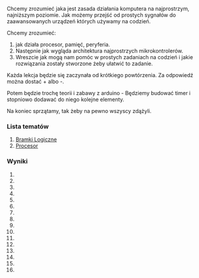 Chcemy zrozumieć jaka jest zasada działania komputera na najprostrzym, najniższym
poziomie. Jak możemy przejść od prostych sygnałów do zaawansowanych urządzeń których
używamy na codzień.

Chcemy zrozumieć:

1. jak działa procesor, pamięć, peryferia.
2. Następnie jak wygląda architektura najprostrzych mikrokontrolerów.
3. Wreszcie jak mogą nam pomóc w prostych zadaniach na codzień i jakie rozwiązania
   zostały stworzone żeby ułatwić to zadanie.

Każda lekcja będzie się zaczynała od krótkiego powtórzenia. Za odpowiedź można dostać +
albo -.

Potem będzie trochę teorii i zabawy z arduino - Będziemy budować timer i stopniowo dodawać do
niego kolejne elementy.

Na koniec sprzątamy, tak żeby na pewno wszyscy zdążyli.

### Lista tematów
1. [Bramki Logiczne](/temat1.md)
2. [Procesor](/temat2.md)



### Wyniki

1. <!-- Borys Czajkowski--> 
2. <!-- Karolina Gąbka--> 
3. <!-- Tomasz Gębarski--> 
4. <!-- Robert Jankowski--> 
5. <!-- Piotr Ługowski--> 
6. <!-- Michał Mackiewicz--> 
7. <!-- Błażej Majchrzak--> 
8. <!-- Julia Marszałek-Filipek--> 
9. <!-- Jan Mazurkiewicz--> 
10. <!-- Lena Olejnik--> 
11. <!-- Irena Pietrzak--> 
12. <!-- Karolina Radziejewska--> 
13. <!-- Piotr Rybiec--> 
14. <!-- Aleksander Szczotka--> 
15. <!-- Stanisław Szyszkowski--> 
16. <!-- Leon Tarchalski--> 